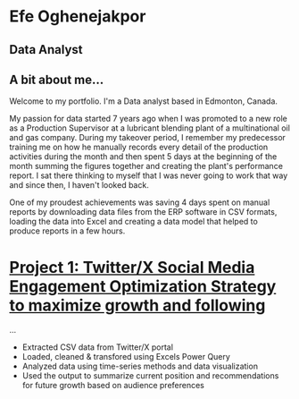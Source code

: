 # Efe Oghenejakpor
## Data Analyst

## A bit about me...
Welcome to my portfolio. I'm a Data analyst based in Edmonton, Canada. 

My passion for data started 7 years ago when I was promoted to a new role as a Production Supervisor at a lubricant blending plant of a multinational oil and gas company. During my takeover period, I remember my predecessor training me on how he manually records every detail of the production activities during the month and then spent 5 days at the beginning of the month summing the figures together and creating the plant's performance report. I sat there thinking to myself that I was never going to work that way and since then, I haven't looked back. 

One of my proudest achievements was saving 4 days spent on manual reports by downloading data files from the ERP software in CSV formats, loading the data into Excel and creating a data model that helped to produce reports in a few hours.
# [Project 1: Twitter/X Social Media Engagement Optimization Strategy to maximize growth and following](https://github.com/eoghenejakpor1/Social-Media-Content-Strategy-Project.git)
...
* Extracted CSV data from Twitter/X portal
* Loaded, cleaned & transfored using Excels Power Query
* Analyzed data using time-series methods and data visualization 
* Used the output to summarize current position and recommendations for future growth based on audience preferences
